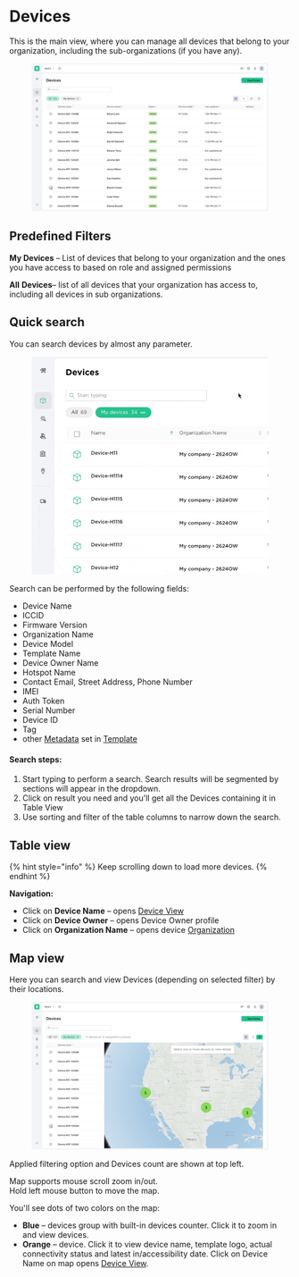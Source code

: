# Devices

This is the main view, where you can manage all devices that belong to your organization, including the sub-organizations (if you have any).

<figure><img src="../../.gitbook/assets/10-devices 1.png" alt=""><figcaption></figcaption></figure>

## Predefined Filters

**My Devices** – List of devices that belong to your organization and the ones you have access to based on role and assigned permissions

**All** **Devices**– list of all devices that your organization has access to, including all devices in sub organizations. &#x20;



## Quick search

You can search devices by almost any parameter.&#x20;

<figure><img src="../../.gitbook/assets/11-devices-search.gif" alt=""><figcaption></figcaption></figure>

Search can be performed by the following fields:

* Device Name
* ICCID
* Firmware Version
* Organization Name
* Device Model
* Template Name
* Device Owner Name
* Hotspot Name
* Contact Email, Street Address, Phone Number
* IMEI
* Auth Token
* Serial Number
* Device ID
* Tag
* other [Metadata](device-profile/metadata.md) set in [Template](../../concepts/device-template.md)

#### Search steps:

1. Start typing to perform a search. Search results will be segmented by sections will appear in the dropdown.&#x20;
2. Click on result you need and you'll get all the Devices containing it in Table View
3. Use sorting and filter of the table columns to narrow down the search.

## Table view

{% hint style="info" %}
Keep scrolling down to load more devices.
{% endhint %}

**Navigation:**

* Click on **Device Name** – opens [Device View](device-profile/)
* Click on **Device Owner** – opens Device Owner profile
* Click on **Organization Name** – opens device [Organization](../organizations.md)

## Map view

Here you can search and view Devices (depending on selected filter) by their locations.

<figure><img src="../../.gitbook/assets/12-devices-map view 1.png" alt=""><figcaption></figcaption></figure>

Applied filtering option and Devices count are shown at top left.

Map supports mouse scroll zoom in/out.\
Hold left mouse button to move the map.

You'll see dots of two colors on the map:

* **Blue** – devices group with built-in devices counter. Click it to zoom in and view devices.
* **Orange** – device. Click it to view device name, template logo, actual connectivity status and latest in/accessibility date. Click on Device Name on map opens [Device View](device-profile/).
